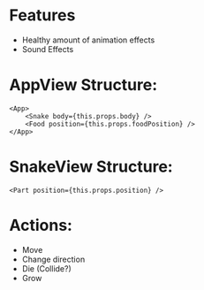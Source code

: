 # Features
- Healthy amount of animation effects
- Sound Effects

# AppView Structure:
```
<App>
    <Snake body={this.props.body} />
    <Food position={this.props.foodPosition} />
</App>
```

# SnakeView Structure:
```
<Part position={this.props.position} />
```

# Actions:
- Move
- Change direction
- Die (Collide?)
- Grow